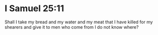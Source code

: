 # I Samuel 25:11

Shall I take my bread and my water and my meat that I have killed for my shearers and give it to men who come from I do not know where?
